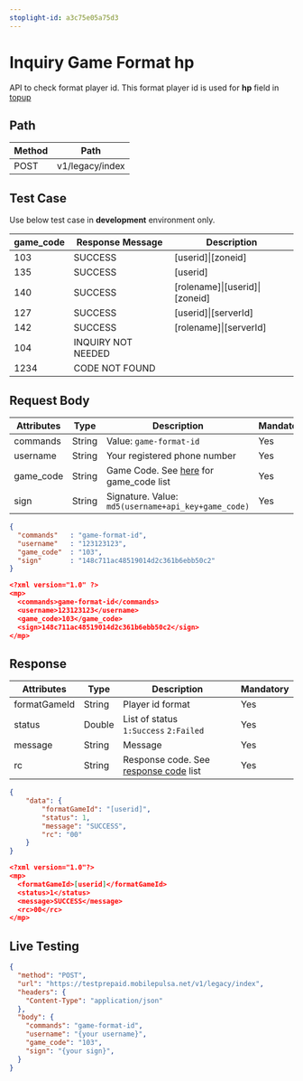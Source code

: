 ```yaml
---
stoplight-id: a3c75e05a75d3
---
```


# Inquiry Game Format hp

API to check format player id. This format player id is used for **hp** field in [topup](../../transaction/top-up.md)

## Path

Method | Path 
---------|----------
 POST | v1/legacy/index 

## Test Case

Use below test case in **development** environment only. 

<!-- title: Test Case List -->
game_code | Response Message | Description
---------|----------|---------
 103 | SUCCESS | [userid]\|[zoneid]
 135 | SUCCESS | [userid]
 140 | SUCCESS | [rolename]\|[userid]\|[zoneid]
 127 | SUCCESS | [userid]\|[serverId]
 142 | SUCCESS | [rolename]\|[serverId]
 104 | INQUIRY NOT NEEDED |
 1234 | CODE NOT FOUND |

## Request Body

<!-- title: Request Attributes -->
Attributes | Type | Description | Mandatory
---------|----------|---------|----------
 commands | String | Value: `game-format-id` | Yes
 username | String | Your registered phone number | Yes
 game_code | String | Game Code. See [here](../../../../game-format.md#format-hp) for game_code list | Yes
 sign | String | Signature. Value: `md5(username+api_key+game_code)` | Yes

<!--
type: tab
title: JSON
-->

```json
{
  "commands"   : "game-format-id",
  "username"   : "123123123",
  "game_code"  : "103",
  "sign"       : "148c711ac48519014d2c361b6ebb50c2"
}
```

<!--
type: tab
title: XML
-->

```json
<?xml version="1.0" ?>
<mp>
  <commands>game-format-id</commands>
  <username>123123123</username>
  <game_code>103</game_code>
  <sign>148c711ac48519014d2c361b6ebb50c2</sign>
</mp>
```
<!-- type: tab-end -->

## Response

<!-- title: Response Attributes -->
Attributes | Type | Description | Mandatory
---------|----------|---------|----------
 formatGameId | String | Player id format | Yes
 status | Double | List of status <br> `1:Success` `2:Failed` | Yes
 message | String | Message | Yes
 rc | String | Response code. See [response code](../../../../response-code.md#game) list | Yes

<!--
type: tab
title: JSON
-->

```json
{
	"data": {
		"formatGameId": "[userid]",
		"status": 1,
		"message": "SUCCESS",
		"rc": "00"
	}
}
```

<!--
type: tab
title: XML
-->

```json
<?xml version="1.0"?>
<mp>
  <formatGameId>[userid]</formatGameId>
  <status>1</status>
  <message>SUCCESS</message>
  <rc>00</rc>
</mp>
```
<!-- type: tab-end -->

## Live Testing

```json http
{
  "method": "POST",
  "url": "https://testprepaid.mobilepulsa.net/v1/legacy/index",
  "headers": {
    "Content-Type": "application/json"
  },
  "body": {
    "commands": "game-format-id",
    "username": "{your username}",
    "game_code": "103",
    "sign": "{your sign}",
  }
}
```